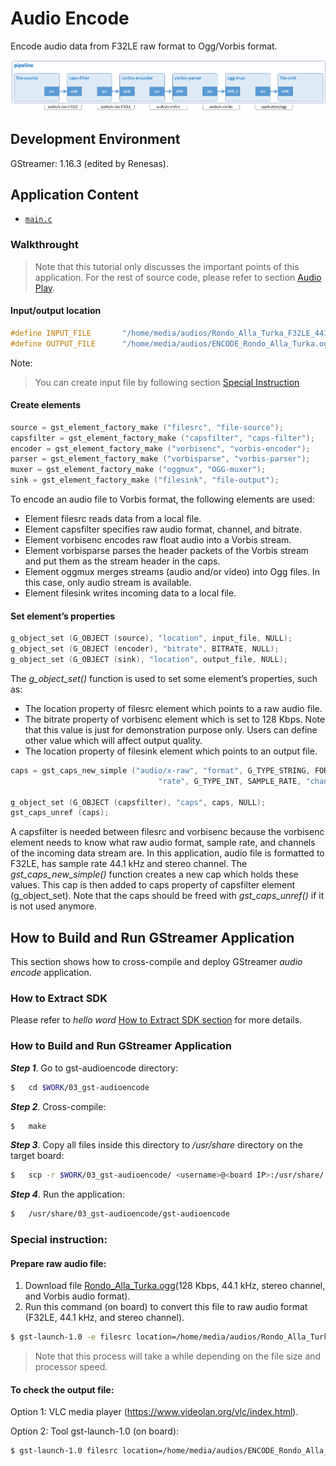# Audio Encode

Encode audio data from F32LE raw format to Ogg/Vorbis format.

![Figure audio encode pipeline](figure.png)

## Development Environment

GStreamer: 1.16.3 (edited by Renesas).

## Application Content

+ [`main.c`](main.c)

### Walkthrought
>Note that this tutorial only discusses the important points of this application. For the rest of source code, please refer to section [Audio Play](01_gst-audioplay/README.md).

#### Input/output location
```c
#define INPUT_FILE       "/home/media/audios/Rondo_Alla_Turka_F32LE_44100_stereo.raw"
#define OUTPUT_FILE      "/home/media/audios/ENCODE_Rondo_Alla_Turka.ogg"
```
Note:
> You can create input file by following section [Special Instruction](#special-instruction)
#### Create elements
```c
source = gst_element_factory_make ("filesrc", "file-source");
capsfilter = gst_element_factory_make ("capsfilter", "caps-filter");
encoder = gst_element_factory_make ("vorbisenc", "vorbis-encoder");
parser = gst_element_factory_make ("vorbisparse", "vorbis-parser");
muxer = gst_element_factory_make ("oggmux", "OGG-muxer");
sink = gst_element_factory_make ("filesink", "file-output");
```
To encode an audio file to Vorbis format, the following elements are used:
-	 Element filesrc reads data from a local file.
-	 Element capsfilter specifies raw audio format, channel, and bitrate.
-	 Element vorbisenc encodes raw float audio into a Vorbis stream.
-	 Element vorbisparse parses the header packets of the Vorbis stream and put them as the stream header in the caps.
-	 Element oggmux merges streams (audio and/or video) into Ogg files. In this case, only audio stream is available.
-	 Element filesink writes incoming data to a local file.

#### Set element’s properties
```c
g_object_set (G_OBJECT (source), "location", input_file, NULL);
g_object_set (G_OBJECT (encoder), "bitrate", BITRATE, NULL);
g_object_set (G_OBJECT (sink), "location", output_file, NULL);
```
The _g_object_set()_ function is used to set some element’s properties, such as:
-	 The location property of filesrc element which points to a raw audio file.
-	 The bitrate property of vorbisenc element which is set to 128 Kbps. Note that this value is just for demonstration purpose only. Users can define other value which will affect output quality.
-	 The location property of filesink element which points to an output file.
```c
caps = gst_caps_new_simple ("audio/x-raw", "format", G_TYPE_STRING, FORMAT,
                                 "rate", G_TYPE_INT, SAMPLE_RATE, "channels", G_TYPE_INT, CHANNEL, NULL);

g_object_set (G_OBJECT (capsfilter), "caps", caps, NULL);
gst_caps_unref (caps);
```
A capsfilter is needed between filesrc and vorbisenc because the vorbisenc element needs to know what raw audio format, sample rate, and channels of the incoming data stream are. In this application, audio file is formatted to F32LE, has sample rate 44.1 kHz and stereo channel.
The _gst_caps_new_simple()_ function creates a new cap which holds these values. This cap is then added to caps property of capsfilter element (g_object_set).
Note that the caps should be freed with _gst_caps_unref()_ if it is not used anymore.

## How to Build and Run GStreamer Application

This section shows how to cross-compile and deploy GStreamer _audio encode_ application.

### How to Extract SDK
Please refer to _hello word_ [How to Extract SDK section](/00_gst-helloworld/README.md#how-to-extract-sdk) for more details.

### How to Build and Run GStreamer Application

***Step 1***.	Go to gst-audioencode directory:
```sh
$   cd $WORK/03_gst-audioencode
```
***Step 2***.	Cross-compile:
```sh
$   make
```
***Step 3***.	Copy all files inside this directory to _/usr/share_ directory on the target board:
```sh
$   scp -r $WORK/03_gst-audioencode/ <username>@<board IP>:/usr/share/
```
***Step 4***.	Run the application:
```sh
$   /usr/share/03_gst-audioencode/gst-audioencode
```
### Special instruction:
#### Prepare raw audio file:
1.	Download file [Rondo_Alla_Turka.ogg](https://upload.wikimedia.org/wikipedia/commons/b/bd/Rondo_Alla_Turka.ogg)(128 Kbps, 44.1 kHz, stereo channel, and Vorbis audio format).
2. Run this command (on board) to convert this file to raw audio format (F32LE, 44.1 kHz, and stereo channel).
```sh
$ gst-launch-1.0 -e filesrc location=/home/media/audios/Rondo_Alla_Turka.ogg ! oggdemux ! vorbisdec ! audio/x-raw, format=F32LE, rate=44100, channels=2 ! filesink location=/home/media/audios/Rondo_Alla_Turka_F32LE_44100_stereo.raw
```
>Note that this process will take a while depending on the file size and processor speed.
#### To check the output file:

Option 1: VLC media player (https://www.videolan.org/vlc/index.html).

Option 2: Tool gst-launch-1.0 (on board):
```sh
$ gst-launch-1.0 filesrc location=/home/media/audios/ENCODE_Rondo_Alla_Turka.ogg ! oggdemux ! vorbisdec ! audioconvert ! audio/x-raw, format=S16LE ! alsasink
```